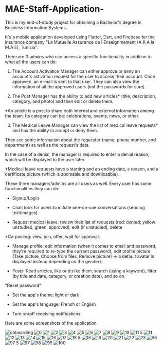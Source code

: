 # MAE-Staff-Application-
This is my end-of-study project for obtaining a Bachelor's degree in Business Information Systems.

It's a mobile application developed using Flutter, Dart, and Firebase for the insurance company "La Mutuelle Assurance de l'Enseignmement (A.K.A la M.A.E), Tunisia".

There are 3 admins who can access a specific functionality in addition to what all the users can do:

1. The Account Activation Manager can either approve or deny an account's activation request for the user to access their account. Once approved, an e-mail is sent to that user. They can also view the information of all the approved users (not the passwords for sure).

2. The Post Manager has the ability to add new articles* (title, description, category, and photo) and then edit or delete them.

*An article is a post to share both internal and external information among the team. Its category can be: celebrations, events, news, or other.

3. The Medical Leave Manager can view the list of medical leave requests* and has the ability to accept or deny them.

They see some information about the requester (name, phone number, and department) as well as the request's data.

In the case of a denial, the manager is required to enter a denial reason, which will be displayed to the user later.

*Medical leave requests have a starting and an ending date, a reason, and a certificate picture (which is zoomable and downloadble).



These three managers/admins are all users as well. Every user has some functionalities they can do:

* Signup/Login

* Chat: look for users to initiate one-on-one conversations (sending text/images).

* Request medical leave: review their list of requests (red: denied; yellow: unstudied; green: approved); edit (if unstudied); delete

*Carpooling: view, join, offer, wait for approval.

* Manage profile: edit information (when it comes to email and password, they're required to re-type the current password), edit profile picture (Take picture, Choose from files, Remove picture) => a default avatar is displayed instead depending on the gender).

* Posts: Read articles, like or dislike them, search (using a keyword), filter (by title and date, category, or creation date), and so on.

"Reset password"

* Set the app's theme: light or dark

* Set the app's language: French or English

* Turn on/off receiving notifications

Here are some screenshots of the application.


![onboarding](https://user-images.githubusercontent.com/100727442/176708916-55df3c96-b113-41b3-9ae5-93e03526ddaa.png)
![0](https://user-images.githubusercontent.com/100727442/176723057-65cf7d98-e9d3-44d6-9f8c-635e6ada983d.png)
![1](https://user-images.githubusercontent.com/100727442/176723078-dcbca66e-78ee-47b1-9a34-9a98898e1f99.png)
![2](https://user-images.githubusercontent.com/100727442/176723127-5555f526-718d-4f6c-95c7-862ec5c3f92c.png)
![3](https://user-images.githubusercontent.com/100727442/176723147-fecd85de-03f6-4610-8094-be5bb2b1ca14.png)
![4](https://user-images.githubusercontent.com/100727442/176723164-a276b5d4-124a-48bc-91fd-a8a46e7be2b4.png)
![5](https://user-images.githubusercontent.com/100727442/176723189-0b2158e2-62e1-4174-8aba-43b08f7f4edf.png)
![6](https://user-images.githubusercontent.com/100727442/176723240-ab36fbd2-64a8-4bbf-9fc4-85c75085426b.png)
![7](https://user-images.githubusercontent.com/100727442/176723274-c200630a-2d04-4af9-b411-3eafc92a8aa8.png)
![8](https://user-images.githubusercontent.com/100727442/176723347-743d4079-8ded-460d-9d61-eb8ce033d14f.png)
![9](https://user-images.githubusercontent.com/100727442/176723413-ddc09ece-d0e7-4890-a348-428dcfdd54b5.png)
![10](https://user-images.githubusercontent.com/100727442/176723468-fa6b644a-00f5-456c-973b-1fc74d6ae6fc.png)
![11 5](https://user-images.githubusercontent.com/100727442/176722379-628a56a3-bf5e-4c92-9926-5038f9c44fa6.png)
![11](https://user-images.githubusercontent.com/100727442/176722461-d0d3d85f-43eb-4a87-9117-939861fede05.png)
![12](https://user-images.githubusercontent.com/100727442/176722541-9350471e-395f-4b1b-8b44-7a1e0ae80401.png)
![13](https://user-images.githubusercontent.com/100727442/176722558-4ea1caf1-525e-45d6-88a7-033052871641.png)
![14](https://user-images.githubusercontent.com/100727442/176722678-a7a74530-c405-424c-8b53-a8eea8369d6c.png)
![15](https://user-images.githubusercontent.com/100727442/176722714-a3c9d5d5-8fca-42f7-892c-e3db153b62ce.png)
![16](https://user-images.githubusercontent.com/100727442/176722729-558a45af-7c22-4302-a52e-d2036e397e68.png)
![17](https://user-images.githubusercontent.com/100727442/176722770-c565c99b-f37d-4570-b990-9e023855881d.png)
![18 5](https://user-images.githubusercontent.com/100727442/176722787-bd3e1d2f-0108-4493-85c1-34c0bda1a96d.png)
![18](https://user-images.githubusercontent.com/100727442/176722803-4d6fe291-6a3a-41b8-b5c6-273547455fd1.png)
![19](https://user-images.githubusercontent.com/100727442/176722824-e26c56ca-b207-40bf-ad43-f5b7d452c25c.png)
![20](https://user-images.githubusercontent.com/100727442/176722839-1f1d93ea-3d29-4866-9a50-af45bfd63415.png)
![21](https://user-images.githubusercontent.com/100727442/176722850-5cd86b5b-0b83-48f4-a3ed-f0a1482d3ff9.png)
![22](https://user-images.githubusercontent.com/100727442/176722882-d0d59a75-515c-4e58-910d-141b512183a1.png)
![23](https://user-images.githubusercontent.com/100727442/176722926-d9271902-6c5e-4ec6-842e-16bef1e7ebbe.png)
![96](https://user-images.githubusercontent.com/100727442/176722945-93e9d8d7-e566-4ade-97e7-7119e6c6bd51.png)
![97 5](https://user-images.githubusercontent.com/100727442/176722963-0c7c25f1-dd61-4149-8b45-dbda13898cac.png)
![97](https://user-images.githubusercontent.com/100727442/176722986-44e25349-c4fc-4c4d-bee0-7d70a65a31b2.png)
![98](https://user-images.githubusercontent.com/100727442/176723004-b7a6dc3e-fc55-4b2b-ab09-de386b0160c3.png)
![99](https://user-images.githubusercontent.com/100727442/176723023-80f1cfb7-849e-4b9f-8462-6ca3f7f6b6a2.png)
![100](https://user-images.githubusercontent.com/100727442/176723040-c43fb46c-f7d7-4bfe-9dc1-210cc866f95a.png)
